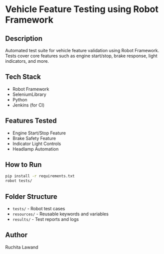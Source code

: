 # Vehicle Feature Testing using Robot Framework

## Description
Automated test suite for vehicle feature validation using Robot Framework. Tests cover core features such as engine start/stop, brake response, light indicators, and more.

## Tech Stack
- Robot Framework
- SeleniumLibrary
- Python
- Jenkins (for CI)

## Features Tested
- Engine Start/Stop Feature
- Brake Safety Feature
- Indicator Light Controls
- Headlamp Automation

## How to Run
```bash
pip install -r requirements.txt
robot tests/
```

## Folder Structure
- `tests/` - Robot test cases
- `resources/` - Reusable keywords and variables
- `results/` - Test reports and logs

## Author
Ruchita Lawand